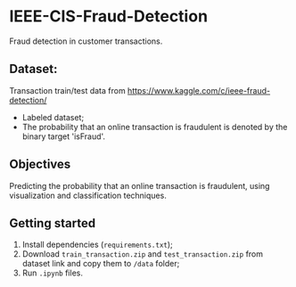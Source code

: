 # IEEE-CIS-Fraud-Detection

Fraud detection in customer transactions.

## Dataset:

Transaction train/test data from https://www.kaggle.com/c/ieee-fraud-detection/

- Labeled dataset;
- The probability that an online transaction is fraudulent is denoted by the binary target 'isFraud'.

## Objectives

Predicting the probability that an online transaction is fraudulent, using visualization and classification techniques.

## Getting started

1. Install dependencies (`requirements.txt`);
2. Download `train_transaction.zip` and `test_transaction.zip` from dataset link and copy them to `/data` folder;
3. Run `.ipynb` files.
